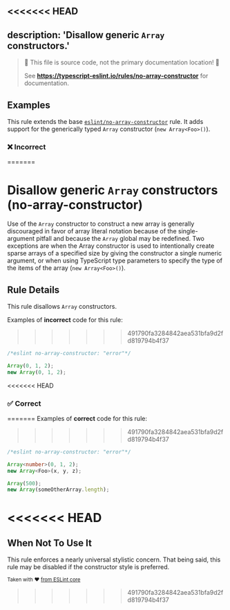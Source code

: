 <<<<<<< HEAD
---
description: 'Disallow generic `Array` constructors.'
---

> 🛑 This file is source code, not the primary documentation location! 🛑
>
> See **https://typescript-eslint.io/rules/no-array-constructor** for documentation.

## Examples

This rule extends the base [`eslint/no-array-constructor`](https://eslint.org/docs/rules/no-array-constructor) rule.
It adds support for the generically typed `Array` constructor (`new Array<Foo>()`).

<!--tabs-->

### ❌ Incorrect
=======
# Disallow generic `Array` constructors (no-array-constructor)

Use of the `Array` constructor to construct a new array is generally discouraged in favor of array literal notation because of the single-argument pitfall and because the `Array` global may be redefined. Two exceptions are when the Array constructor is used to intentionally create sparse arrays of a specified size by giving the constructor a single numeric argument, or when using TypeScript type parameters to specify the type of the items of the array (`new Array<Foo>()`).

## Rule Details

This rule disallows `Array` constructors.

Examples of **incorrect** code for this rule:
>>>>>>> 491790fa3284842aea531bfa9d2fd819794b4f37

```ts
/*eslint no-array-constructor: "error"*/

Array(0, 1, 2);
new Array(0, 1, 2);
```

<<<<<<< HEAD
### ✅ Correct
=======
Examples of **correct** code for this rule:
>>>>>>> 491790fa3284842aea531bfa9d2fd819794b4f37

```ts
/*eslint no-array-constructor: "error"*/

Array<number>(0, 1, 2);
new Array<Foo>(x, y, z);

Array(500);
new Array(someOtherArray.length);
```
<<<<<<< HEAD
=======

## When Not To Use It

This rule enforces a nearly universal stylistic concern. That being said, this rule may be disabled if the constructor style is preferred.

<sup>Taken with ❤️ [from ESLint core](https://github.com/eslint/eslint/blob/7685fed33b15763ee3cf7dbe1facfc5ba85173f3/docs/rules/no-array-constructor.md)</sup>
>>>>>>> 491790fa3284842aea531bfa9d2fd819794b4f37
